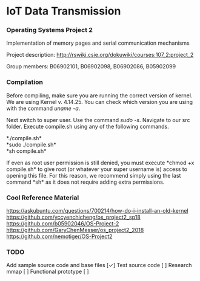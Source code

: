 # IoT Data Transmission
### Operating Systems Project 2
Implementation of memory pages and serial communication mechanisms

Project description: http://rswiki.csie.org/dokuwiki/courses:107_2:project_2

Group members: B06902101, B06902098, B06902086, B05902099

### Compilation
Before compiling, make sure you are running the correct version of kernel. We are using Kernel v. 4.14.25. You can check which version you are using with the command *uname -a*.

Next switch to super user. Use the command *sudo -s*.
Navigate to our src folder. Execute compile.sh using any of the following commands.
<p> *./compile.sh*<br>
    *sudo ./compile.sh*<br>
    *sh compile.sh*</p>
If even as root user permission is still denied, you must execute *chmod +x compile.sh* to give root (or whatever your super username is) access to opening this file. For this reason, we recommend simply using the last command *sh* as it does not require adding extra permissions.

### Cool Reference Material
https://askubuntu.com/questions/700214/how-do-i-install-an-old-kernel
https://github.com/yccyenchicheng/os_project2_sp18
https://github.com/b05902046/OS-Project-2
https://github.com/GaryChenMesser/os_project2_2018
https://github.com/nemotiger/OS-Project2

### TODO
  Add sample source code and base files [✓]
  Test source code [ ]
  Research mmap [ ]
  Functional prototype [ ]
